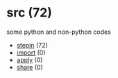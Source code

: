# src (72)
some python and non-python codes

+ [stepin](stepin/README.md) (72)
+ [import](import/README.md) (0)
+ [apply](apply/README.md) (0)
+ [share](share/README.md) (0)
